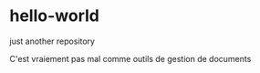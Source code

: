 # hello-world
just another repository

C'est vraiement pas mal comme outils de gestion de documents
